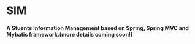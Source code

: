# SIM
#### A Stuents Information Management based on Spring, Spring MVC and Mybatis framework.(more details coming soon!)

